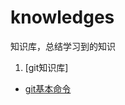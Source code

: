 # knowledges
知识库，总结学习到的知识
1.  [git知识库]

*   [git基本命令](https://github.com/coco369/knowledges/tree/master/git/git1.md)
